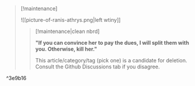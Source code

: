 > [!maintenance] 
> 
> ![[picture-of-ranis-athrys.png|left wtiny]]
> 
> > [!maintenance|clean nbrd]
> > 
> > **"If you can convince her to pay the dues, I will split them with you. Otherwise, kill her."**
> > 
> > This article/category/tag (pick one) is a candidate for deletion. Consult the Github Discussions tab if you disagree.

^3e9b16
